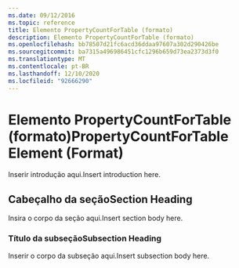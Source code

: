 ```yaml
---
ms.date: 09/12/2016
ms.topic: reference
title: Elemento PropertyCountForTable (formato)
description: Elemento PropertyCountForTable (formato)
ms.openlocfilehash: bb78507d21fc6acd36ddaa97607a302d290426be
ms.sourcegitcommit: ba7315a496986451cfc1296b659d73ea2373d3f0
ms.translationtype: MT
ms.contentlocale: pt-BR
ms.lasthandoff: 12/10/2020
ms.locfileid: "92666290"
---
```

# <a name="propertycountfortable-element-format"></a><span data-ttu-id="09e92-103">Elemento PropertyCountForTable (formato)</span><span class="sxs-lookup"><span data-stu-id="09e92-103">PropertyCountForTable Element (Format)</span></span>

<span data-ttu-id="09e92-104">Inserir introdução aqui.</span><span class="sxs-lookup"><span data-stu-id="09e92-104">Insert introduction here.</span></span>

## <a name="section-heading"></a><span data-ttu-id="09e92-105">Cabeçalho da seção</span><span class="sxs-lookup"><span data-stu-id="09e92-105">Section Heading</span></span>

<span data-ttu-id="09e92-106">Insira o corpo da seção aqui.</span><span class="sxs-lookup"><span data-stu-id="09e92-106">Insert section body here.</span></span>

### <a name="subsection-heading"></a><span data-ttu-id="09e92-107">Título da subseção</span><span class="sxs-lookup"><span data-stu-id="09e92-107">Subsection Heading</span></span>

<span data-ttu-id="09e92-108">Inserir o corpo da subseção aqui.</span><span class="sxs-lookup"><span data-stu-id="09e92-108">Insert subsection body here.</span></span>
